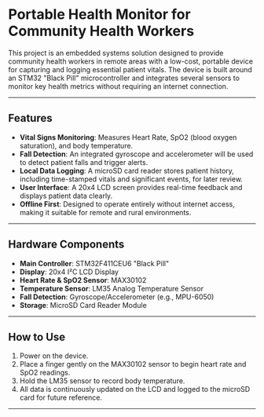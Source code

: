 # Portable Health Monitor for Community Health Workers

This project is an embedded systems solution designed to provide community health workers in remote areas with a low-cost, portable device for capturing and logging essential patient vitals. The device is built around an STM32 "Black Pill" microcontroller and integrates several sensors to monitor key health metrics without requiring an internet connection.

---

##  Features

* **Vital Signs Monitoring**: Measures Heart Rate, SpO2 (blood oxygen saturation), and body temperature.
* **Fall Detection**: An integrated gyroscope and accelerometer will be used to detect patient falls and trigger alerts.
* **Local Data Logging**: A microSD card reader stores patient history, including time-stamped vitals and significant events, for later review.
* **User Interface**: A 20x4 LCD screen provides real-time feedback and displays patient data clearly.
* **Offline First**: Designed to operate entirely without internet access, making it suitable for remote and rural environments.

---

##  Hardware Components

* **Main Controller**: STM32F411CEU6 "Black Pill"
* **Display**: 20x4 I²C LCD Display
* **Heart Rate & SpO2 Sensor**: MAX30102
* **Temperature Sensor**: LM35 Analog Temperature Sensor
* **Fall Detection**: Gyroscope/Accelerometer (e.g., MPU-6050)
* **Storage**: MicroSD Card Reader Module

---

##  How to Use

1.  Power on the device.
2.  Place a finger gently on the MAX30102 sensor to begin heart rate and SpO2 readings.
3.  Hold the LM35 sensor to record body temperature.
4.  All data is continuously updated on the LCD and logged to the microSD card for future reference.

---

